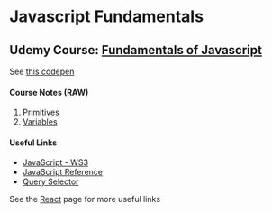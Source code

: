# Javascript Fundamentals

## Udemy Course: [Fundamentals of Javascript](https://www.udemy.com/course/web-development-a-practical-html-css-and-js-beginner-course/learn/lecture/16454994#overview) 

See [this codepen](https://codepen.io/jacquesramphal/pen/jOVXKXe)

#### Course Notes (RAW)
1. [Primitives](primitives.md)
2. [Variables](variables.md)


#### Useful Links

- [JavaScript - WS3](https://www.w3schools.com/js/default.asp)
- [JavaScript Reference](https://www.w3schools.com/jsref/)
- [Query Selector](https://www.w3schools.com/jsref/met_element_queryselector.asp)

See the [React](react.md) page for more useful links

